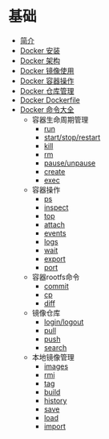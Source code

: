# 基础

* [简介](/docker/00-basic/01-docker.md)
* [Docker 安装](/docker/00-basic/02-安装.md)
* [Docker 架构](/docker/00-basic/03-架构.md)
* [Docker 镜像使用](/docker/00-basic/04-镜像.md)
* [Docker 容器操作](/docker/00-basic/05-容器.md)
* [Docker 仓库管理](/docker/00-basic/06-仓库.md)
* [Docker Dockerfile](/docker/00-basic/07-dockerfile.md)
* [Docker 命令大全](/docker/00-basic/08-命令.md)
  * 容器生命周期管理
    * [run](/docker/00-basic/command/run.md)
    * [start/stop/restart](/docker/00-basic/command/start-stop-restart.md)
    * [kill](/docker/00-basic/command/kill.md)
    * [rm](/docker/00-basic/command/rm.md)
    * [pause/unpause](/docker/00-basic/command/pause-unpause.md)
    * [create](/docker/00-basic/command/create.md)
    * [exec](/docker/00-basic/command/exec.md)
  * 容器操作
    * [ps](/docker/00-basic/command/ps.md)
    * [inspect](/docker/00-basic/command/inspect.md)
    * [top](/docker/00-basic/command/top.md)
    * [attach](/docker/00-basic/command/attach.md)
    * [events](/docker/00-basic/command/events.md)
    * [logs](/docker/00-basic/command/logs.md)
    * [wait](/docker/00-basic/command/wait.md)
    * [export](/docker/00-basic/command/export.md)
    * [port](/docker/00-basic/command/port.md)
  * 容器rootfs命令
    * [commit](/docker/00-basic/command/commit.md)
    * [cp](/docker/00-basic/command/cp.md)
    * [diff](/docker/00-basic/command/diff.md)
  * 镜像仓库
    * [login/logout](/docker/00-basic/command/login-logout.md)
    * [pull](/docker/00-basic/command/pull.md)
    * [push](/docker/00-basic/command/push.md)
    * [search](/docker/00-basic/command/search.md)
  * 本地镜像管理
    * [images](/docker/00-basic/command/images.md)
    * [rmi](/docker/00-basic/command/rmi.md)
    * [tag](/docker/00-basic/command/tag.md)
    * [build](/docker/00-basic/command/build.md)
    * [history](/docker/00-basic/command/history.md)
    * [save](/docker/00-basic/command/save.md)
    * [load](/docker/00-basic/command/load.md)
    * [import](/docker/00-basic/command/import.md)
